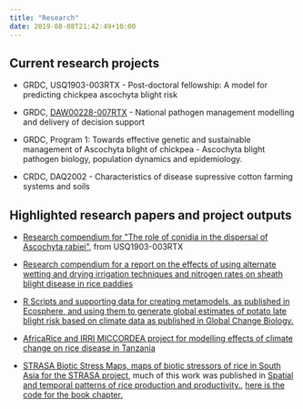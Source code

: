 ```yaml
---
title: "Research"
date: 2019-08-08T21:42:49+10:00
---
```


## Current research projects

  * GRDC, USQ1903-003RTX - Post-doctoral fellowship: A model for predicting chickpea ascochyta blight risk
  
  * GRDC, [DAW00228-007RTX](https://grdc.com.au/research/projects/project?id=784) - National pathogen management modelling and delivery of decision support

  * GRDC, Program 1: Towards effective genetic and sustainable management of
Ascochyta blight of chickpea - Ascochyta blight pathogen biology, population
dynamics and epidemiology.

  * CRDC, DAQ2002 - Characteristics of disease supressive cotton farming
systems and soils

## Highlighted research papers and project outputs

  * [Research compendium for "The role of conidia in the dispersal of Ascochyta rabiei"](https://adamhsparks.github.io/ChickpeaAscoDispersal/), from USQ1903-003RTX
  
  * [Research compendium for a report on the effects of using alternate wetting and drying irrigation techniques and nitrogen rates on sheath blight disease in rice paddies](https://adamhsparks.github.io/rice-awd-shb/)
  
  * [R Scripts and supporting data for creating metamodels, as published in Ecosphere, and using them to generate global estimates of potato late blight risk based on climate data as published in Global Change Biology.](https://adamhsparks.github.io/Global-Late-Blight-MetaModelling/)

  * [AfricaRice and IRRI MICCORDEA project for modelling effects of climate change on rice disease in Tanzania](https://adamhsparks.github.io/MICCORDEA/)
  
  * [STRASA Biotic Stress Maps, maps of biotic stressors of rice in South Asia for the STRASA project](https://github.com/adamhsparks/STRASA-Biotic-Stress-Maps), much of this work was published in [Spatial and temporal patterns of rice production and productivity.](https://doi.org/10.1016/B978-0-12-805374-4.00003-8), [here is the code for the book chapter.](https://github.com/adamhsparks/Selected_biotic_stress_maps_of_rice_in_IND)
  
